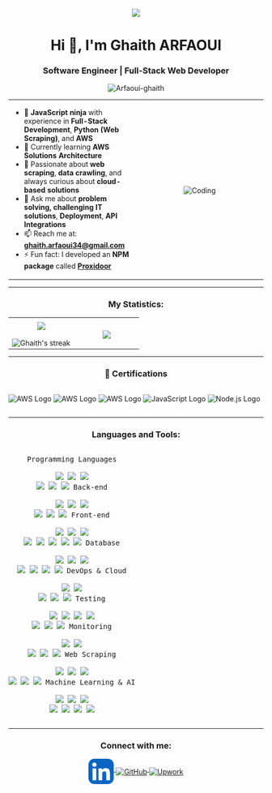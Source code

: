 <p align="center">
  <picture align="center">
    <img align="middle" src="https://github.com/7oSkaaa/7oSkaaa/blob/main/Images/about_me.gif?raw=true" width="50px">
  </picture>
</p>
<h1 align="center">Hi 👋, I'm Ghaith ARFAOUI</h1>
<h3 align="center">Software Engineer | Full-Stack Web Developer</h3>
<p align="center">
  <img src="https://komarev.com/ghpvc/?username=Arfaoui-ghaith&label=Profile%20views&color=0e75b6&style=flat" alt="Arfaoui-ghaith">
</p>
<table align="center">
  <tr>
    <td width="50%" align="left">
      <ul>
        <li>💼 <strong>JavaScript ninja</strong> with experience in <strong>Full-Stack Development</strong>, <strong>Python (Web Scraping)</strong>, and <strong>AWS</strong></li>
        <li>🌱 Currently learning <strong>AWS Solutions Architecture</strong></li>
        <li>💬 Passionate about <strong>web scraping</strong>, <strong>data crawling</strong>, and always curious about <strong>cloud-based solutions</strong></li>
        <li>💬 Ask me about <strong>problem solving, challenging IT solutions</strong>, <strong>Deployment</strong>, <strong>API Integrations</strong></li>
        <li>📫 Reach me at: <strong><a href="mailto:ghaith.arfaoui34@gmail.com">ghaith.arfaoui34@gmail.com</a></strong></li>
        <li>⚡ Fun fact: I developed an <strong>NPM package</strong> called <strong><a href="https://www.npmjs.com/package/proxidoor" target="_blank">Proxidoor</a></strong></li>
      </ul>
    </td>
    <td width="50%" align="center">
      <img align="middle" alt="Coding" width="450" src="https://repository-images.githubusercontent.com/588181932/e36ec678-7984-4cdd-8e4c-a3932772ff8e">
    </td>
  </tr>
</table>
<hr>
<h3 align="center">My Statistics:</h3>
<table align="center">
  <tr>
    <td width="50%" align="center">
      <img align="middle" src="https://github-readme-stats.vercel.app/api?username=Arfaoui-ghaith&theme=light&show_icons=true&count_private=true">
      <br><br>
      <img title="🔥 Streak Stats" alt="Ghaith's streak" src="https://github-readme-streak-stats.herokuapp.com/?user=Arfaoui-ghaith&theme=light&hide_border=false"> 
    </td>
    <td width="50%" align="center">
      <img align="middle" src="https://github-readme-stats.anuraghazra1.vercel.app/api/top-langs/?username=Arfaoui-ghaith&theme=light&hide_border=false&langs_count=10">
    </td>
  </tr>
</table>
<hr>
<h3 align="center">💼 Certifications</h3>
<p style="display: inline-block;" align="center">
    <img src="https://images.credly.com/size/80x80/images/0e284c3f-5164-4b21-8660-0d84737941bc/image.png" width="120" alt="AWS Logo">
    <img src="https://images.credly.com/images/00634f82-b07f-4bbd-a6bb-53de397fc3a6/image.png" width="120" alt="AWS Logo">
    <img src="https://images.credly.com/images/519a6dba-f145-4c1a-85a2-1d173d6898d9/image.png" width="120" alt="AWS Logo">
    <img src="https://assets.static-upwork.com/images/certification/logos/high/javascript-back-end-development.png" width="120" alt="JavaScript Logo">
    <img src="https://i.ibb.co/sdgJjWDk/node-js-full-stack-development-1.png" width="120" alt="Node.js Logo">
</p>
<hr>
<h3 align="center">Languages and Tools:</h3>
<div style="display: flex; justify-content: space-between; flex-wrap: wrap;">
  <p style="display: inline-block;" align="center">
    <kbd>
      <kbd>Programming Languages</kbd><br><br>
      <img src="https://img.shields.io/badge/JavaScript-F7DF1E?style=for-the-badge&logo=javascript&logoColor=black" height="25">
      <img src="https://img.shields.io/badge/Python-3776AB?style=for-the-badge&logo=python&logoColor=white" height="25">
      <img src="https://img.shields.io/badge/Java-ED8B00?style=for-the-badge&logo=java&logoColor=white" height="25">
      <br>
      <img src="https://img.shields.io/badge/PHP-777BB4?style=for-the-badge&logo=php&logoColor=white" height="25">
      <img src="https://img.shields.io/badge/Rust-000000?style=for-the-badge&logo=rust&logoColor=white" height="25">
      <img src="https://img.shields.io/badge/Ruby-CC342D?style=for-the-badge&logo=ruby&logoColor=white" height="25">
    </kbd>
    <kbd>
      <kbd>Back-end</kbd><br><br>
      <img src="https://img.shields.io/badge/Node.js-339933?style=for-the-badge&logo=node.js&logoColor=white" height="25">
      <img src="https://img.shields.io/badge/Express.js-000000?style=for-the-badge&logo=express&logoColor=white" height="25">
      <img src="https://img.shields.io/badge/NestJS-E0234E?style=for-the-badge&logo=nestjs&logoColor=white" height="25">
      <br>
      <img src="https://img.shields.io/badge/Spring%20Boot-6DB33F?style=for-the-badge&logo=spring-boot&logoColor=white" height="25">
      <img src="https://img.shields.io/badge/.NET%20Core-512BD4?style=for-the-badge&logo=dotnet&logoColor=white" height="25">
      <img src="https://img.shields.io/badge/Symfony-000000?style=for-the-badge&logo=symfony&logoColor=white" height="25">
    </kbd>
    <kbd>
      <kbd>Front-end</kbd><br><br>
      <img src="https://img.shields.io/badge/React-61DAFB?style=for-the-badge&logo=react&logoColor=black" height="25">
      <img src="https://img.shields.io/badge/Next.js-000000?style=for-the-badge&logo=next.js&logoColor=white" height="25">
      <img src="https://img.shields.io/badge/Vue.js-4FC08D?style=for-the-badge&logo=vue.js&logoColor=white" height="25">
      <br>
      <img src="https://img.shields.io/badge/Nuxt.js-00C58E?style=for-the-badge&logo=nuxt.js&logoColor=white" height="25">
      <img src="https://img.shields.io/badge/HTML-E34F26?style=for-the-badge&logo=html5&logoColor=white" height="25">
      <img src="https://img.shields.io/badge/CSS-1572B6?style=for-the-badge&logo=css3&logoColor=white" height="25">
      <img src="https://img.shields.io/badge/SASS-CC6699?style=for-the-badge&logo=sass&logoColor=white" height="25">
      <img src="https://img.shields.io/badge/TailwindCSS-06B6D4?style=for-the-badge&logo=tailwindcss&logoColor=white" height="25">
    </kbd>
    <kbd>
      <kbd>Database</kbd><br><br>
      <img src="https://img.shields.io/badge/MySQL-4479A1?style=for-the-badge&logo=mysql&logoColor=white" height="25">
      <img src="https://img.shields.io/badge/PostgreSQL-4169E1?style=for-the-badge&logo=postgresql&logoColor=white" height="25">
      <img src="https://img.shields.io/badge/MongoDB-47A248?style=for-the-badge&logo=mongodb&logoColor=white" height="25">
      <br>
      <img src="https://img.shields.io/badge/Oracle-F80000?style=for-the-badge&logo=oracle&logoColor=white" height="25">
      <img src="https://img.shields.io/badge/Cassandra-1287B1?style=for-the-badge&logo=apache-cassandra&logoColor=white" height="25">
      <img src="https://img.shields.io/badge/Neo4j-008CC1?style=for-the-badge&logo=neo4j&logoColor=white" height="25">
      <img src="https://img.shields.io/badge/Redis-DC382D?style=for-the-badge&logo=redis&logoColor=white" height="25">
    </kbd>
    <kbd>
      <kbd>DevOps & Cloud</kbd><br><br>
      <img src="https://img.shields.io/badge/AWS-232F3E?style=for-the-badge&logo=amazon-aws&logoColor=white" height="25">
      <img src="https://img.shields.io/badge/GCP-4285F4?style=for-the-badge&logo=google-cloud&logoColor=white" height="25">
      <br>
      <img src="https://img.shields.io/badge/Azure-0078D4?style=for-the-badge&logo=microsoft-azure&logoColor=white" height="25">
      <img src="https://img.shields.io/badge/Docker-2496ED?style=for-the-badge&logo=docker&logoColor=white" height="25">
      <img src="https://img.shields.io/badge/Kubernetes-326CE5?style=for-the-badge&logo=kubernetes&logoColor=white" height="25">
    </kbd>
    <kbd>
      <kbd>Testing</kbd><br><br>
      <img src="https://img.shields.io/badge/Jest-C21325?style=for-the-badge&logo=jest&logoColor=white" height="25">
      <img src="https://img.shields.io/badge/Selenium-43B02A?style=for-the-badge&logo=selenium&logoColor=white" height="25">
      <img src="https://img.shields.io/badge/TestNG-FF6600?style=for-the-badge&logo=testng&logoColor=white" height="25">
      <img src="https://img.shields.io/badge/Pytest-0A9EDC?style=for-the-badge&logo=pytest&logoColor=white" height="25">
      <br>
      <img src="https://img.shields.io/badge/Cucumber-23D96C?style=for-the-badge&logo=cucumber&logoColor=white" height="25">
      <img src="https://img.shields.io/badge/Robot%20Framework-000000?style=for-the-badge&logo=robotframework&logoColor=white" height="25">
      <img src="https://img.shields.io/badge/Playwright-2EAD33?style=for-the-badge&logo=playwright&logoColor=white" height="25">
    </kbd>
    <kbd>
      <kbd>Monitoring</kbd><br><br>
      <img src="https://img.shields.io/badge/Grafana-F46800?style=for-the-badge&logo=grafana&logoColor=white" height="25">
      <img src="https://img.shields.io/badge/Prometheus-E6522C?style=for-the-badge&logo=prometheus&logoColor=white" height="25">
      <br>
      <img src="https://img.shields.io/badge/Datadog-632CA6?style=for-the-badge&logo=datadog&logoColor=white" height="25">
      <img src="https://img.shields.io/badge/New%20Relic-008C99?style=for-the-badge&logo=newrelic&logoColor=white" height="25">
      <img src="https://img.shields.io/badge/Zabbix-DB222A?style=for-the-badge&logo=zabbix&logoColor=white" height="25">
    </kbd>
    <kbd>
      <kbd>Web Scraping</kbd><br><br>
      <img src="https://img.shields.io/badge/BeautifulSoup-3776AB?style=for-the-badge&logo=python&logoColor=white" height="25">
      <img src="https://img.shields.io/badge/Scrapy-88C100?style=for-the-badge&logo=scrapy&logoColor=white" height="25">
      <img src="https://img.shields.io/badge/Puppeteer-40B5A4?style=for-the-badge&logo=puppeteer&logoColor=white" height="25">
      <br>
      <img src="https://img.shields.io/badge/Cheerio-F7DF1E?style=for-the-badge&logo=javascript&logoColor=black" height="25">
      <img src="https://img.shields.io/badge/Nightmare.js-000000?style=for-the-badge&logo=javascript&logoColor=white" height="25">
      <img src="https://img.shields.io/badge/Crawlee-FF6600?style=for-the-badge&logo=crawlee&logoColor=white" height="25">
    </kbd>
    <kbd>
      <kbd>Machine Learning & AI</kbd><br><br>
      <img src="https://img.shields.io/badge/TensorFlow-FF6F00?style=for-the-badge&logo=tensorflow&logoColor=white" height="25">
      <img src="https://img.shields.io/badge/PyTorch-EE4C2C?style=for-the-badge&logo=pytorch&logoColor=white" height="25">
      <img src="https://img.shields.io/badge/Numpy-013243?style=for-the-badge&logo=numpy&logoColor=white" height="25">
      <br>
      <img src="https://img.shields.io/badge/Pandas-150458?style=for-the-badge&logo=pandas&logoColor=white" height="25">
      <img src="https://img.shields.io/badge/Scikit--learn-F7931E?style=for-the-badge&logo=scikit-learn&logoColor=white" height="25">
      <img src="https://img.shields.io/badge/Matplotlib-11557C?style=for-the-badge&logo=matplotlib&logoColor=white" height="25">
      <img src="https://img.shields.io/badge/Seaborn-008080?style=for-the-badge&logo=python&logoColor=white" height="25">
    </kbd>
    </p>
</div>
<hr>
<h3 align="center">Connect with me:</h3>
<p align="center">
  <a href="https://www.linkedin.com/in/ghaith-arfaoui-7501aa180" target="blank">
    <img align="middle" src="https://github.com/tandpfun/skill-icons/blob/main/icons/LinkedIn.svg" alt="LinkedIn" height="50" width="50">
  </a>
  <a href="https://github.com/Arfaoui-ghaith" target="blank">
    <img align="middle" src="https://github.githubassets.com/images/modules/logos_page/GitHub-Mark.png" alt="GitHub" height="50" width="50">
  </a>
  <a href="https://www.upwork.com/freelancers/~01120eca52fa98217a" target="blank">
    <img align="middle" src="https://cdn.worldvectorlogo.com/logos/upwork-roundedsquare-1.svg" alt="Upwork" height="50" width="50">
  </a>
</p>
